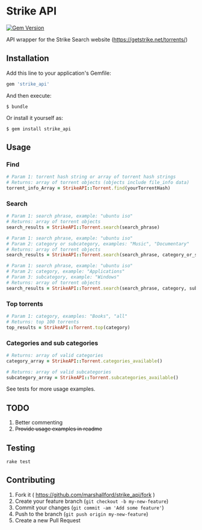 # Strike API

[![Gem Version](https://img.shields.io/gem/v/strike_api.svg)](https://rubygems.org/gems/strike_api)

API wrapper for the Strike Search website (https://getstrike.net/torrents/)

## Installation

Add this line to your application's Gemfile:

```ruby
gem 'strike_api'
```

And then execute:

    $ bundle

Or install it yourself as:

    $ gem install strike_api

## Usage

### Find

```ruby
# Param 1: torrent hash string or array of torrent hash strings
# Returns: array of torrent objects (objects include file_info data)
torrent_info_Array = StrikeAPI::Torrent.find(yourTorrentHash)
```

### Search

```ruby
# Param 1: search phrase, example: "ubuntu iso"
# Returns: array of torrent objects
search_results = StrikeAPI::Torrent.search(search_phrase)

# Param 1: search phrase, example: "ubuntu iso"
# Param 2: category or subcategory, examples: "Music", "Documentary"
# Returns: array of torrent objects
search_results = StrikeAPI::Torrent.search(search_phrase, category_or_subcategory)

# Param 1: search phrase, example: "ubuntu iso"
# Param 2: category, example: "Applications"
# Param 3: subcategory, example: "Windows"
# Returns: array of torrent objects
search_results = StrikeAPI::Torrent.search(search_phrase, category, subcategory)
```

### Top torrents

```ruby
# Param 1: category, examples: "Books", "all"
# Returns: top 100 torrents
top_results = StrikeAPI::Torrent.top(category)
```

### Categories and sub categories

```ruby
# Returns: array of valid categories
category_array = StrikeAPI::Torrent.categories_available()

# Returns: array of valid subcategories
subcategory_array = StrikeAPI::Torrent.subcategories_available()
```

See tests for more usage examples.

## TODO

1. Better commenting
2. ~~Provide usage examples in readme~~

## Testing

```
rake test
```

## Contributing

1. Fork it ( https://github.com/marshallford/strike_api/fork )
2. Create your feature branch (`git checkout -b my-new-feature`)
3. Commit your changes (`git commit -am 'Add some feature'`)
4. Push to the branch (`git push origin my-new-feature`)
5. Create a new Pull Request
